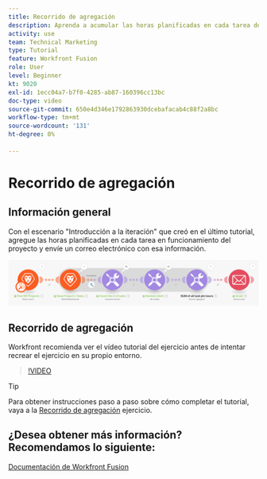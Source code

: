 ```yaml
---
title: Recorrido de agregación
description: Aprenda a acumular las horas planificadas en cada tarea de trabajo de un proyecto y envíese un correo electrónico con esa información, todo en [!DNL Adobe Workfront Fusion].
activity: use
team: Technical Marketing
type: Tutorial
feature: Workfront Fusion
role: User
level: Beginner
kt: 9020
exl-id: 1ecc04a7-b7f0-4285-ab87-160396cc13bc
doc-type: video
source-git-commit: 650e4d346e1792863930dcebafacab4c88f2a8bc
workflow-type: tm+mt
source-wordcount: '131'
ht-degree: 0%

---
```


# Recorrido de agregación

## Información general

Con el escenario &quot;Introducción a la iteración&quot; que creó en el último tutorial, agregue las horas planificadas en cada tarea en funcionamiento del proyecto y envíe un correo electrónico con esa información.

![Una imagen del escenario de fusión](assets/iteration-and-aggregation-2.png)

## Recorrido de agregación

Workfront recomienda ver el vídeo tutorial del ejercicio antes de intentar recrear el ejercicio en su propio entorno.

>[!VIDEO](https://video.tv.adobe.com/v/335280/?quality=12&learn=on)

>[!TIP]
>
>Para obtener instrucciones paso a paso sobre cómo completar el tutorial, vaya a la [Recorrido de agregación](https://experienceleague.adobe.com/docs/workfront-learn/tutorials-workfront/fusion/exercises/aggregation.html?lang=en) ejercicio.


## ¿Desea obtener más información? Recomendamos lo siguiente:

[Documentación de Workfront Fusion](https://experienceleague.adobe.com/docs/workfront/using/adobe-workfront-fusion/workfront-fusion-2.html?lang=en)
